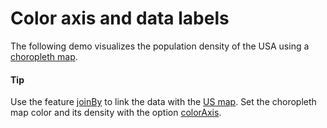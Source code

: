 # Color axis and data labels

The following demo visualizes the population density of the USA using a [choropleth map](https://en.wikipedia.org/wiki/Choropleth_map).

#### Tip

Use the feature [joinBy](https://api.highcharts.com/highmaps/plotOptions.series.joinBy) to link the data with the [US map](https://code.highcharts.com/mapdata/countries/us/us-all.js).
Set the choropleth map color and its density with the option [colorAxis](https://api.highcharts.com/highmaps/colorAxis).
